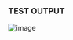 ### TEST OUTPUT

![image](https://user-images.githubusercontent.com/81684628/155670147-34deb717-c72d-4470-85e7-74639165043c.png)

